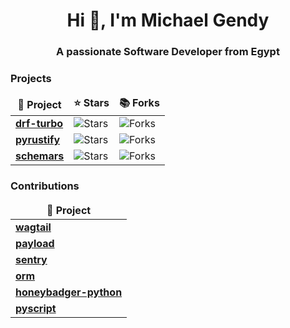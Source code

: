 <h1 align="center">Hi 👋, I'm Michael Gendy</h1>
<h3 align="center">A passionate Software Developer from Egypt</h3>
<h3>Projects</h3>
<table>
  <thead align="center">
    <tr border: none;>
      <td><b>🎁 Project</b></td>
      <td><b>⭐ Stars</b></td>
      <td><b>📚 Forks</b></td>
    </tr>
  </thead>
  <tbody>
    <tr>
      <td><a href="https://github.com/Mng-dev-ai/drf-turbo"><b>drf-turbo</b></a></td>
      <td><img alt="Stars" src="https://img.shields.io/github/stars/Mng-dev-ai/drf-turbo?style=flat-square&labelColor=343b41"/></td>
      <td><img alt="Forks" src="https://img.shields.io/github/forks/Mng-dev-ai/drf-turbo?style=flat-square&labelColor=343b41"/></td>
   </tr>
   <tr>
      <td><a href="https://github.com/Mng-dev-ai/pyrustify"><b>pyrustify</b></a></td>
      <td><img alt="Stars" src="https://img.shields.io/github/stars/Mng-dev-ai/pyrustify?style=flat-square&labelColor=343b41"/></td>
      <td><img alt="Forks" src="https://img.shields.io/github/forks/Mng-dev-ai/pyrustify?style=flat-square&labelColor=343b41"/></td>
    </tr>
    <tr>
      <td><a href="https://github.com/Mng-dev-ai/schemars"><b>schemars</b></a></td>
      <td><img alt="Stars" src="https://img.shields.io/github/stars/Mng-dev-ai/schemars?style=flat-square&labelColor=343b41"/></td>
      <td><img alt="Forks" src="https://img.shields.io/github/forks/Mng-dev-ai/schemars?style=flat-square&labelColor=343b41"/></td>
    </tr>    
  </tbody>
</table>
<h3>Contributions</h3>
<table>
  <thead align="center">
    <tr border: none;>
      <td><b>🎁 Project</b></td>
    </tr>
  </thead>
  <tbody>
    <tr>
      <td><a href="https://github.com/wagtail/wagtail/issues?q=author%3AMng-dev-ai"><b>wagtail</b></a></td>
    </tr>
    <tr>
      <td><a href="https://github.com/payloadcms/payload/pulls?q=author%3AMng-dev-ai"><b>payload</b></a></td>
    </tr>
    <tr>
      <td><a href="https://github.com/getsentry/sentry/issues?q=author%3AMng-dev-ai"><b>sentry</b></a></td>
    </tr>
    <tr>
      <td><a href="https://github.com/encode/orm/pulls?q=author%3AMng-dev-ai"><b>orm</b></a></td>
    </tr>
    <tr>
      <td><a href="https://github.com/honeybadger-io/honeybadger-python/issues?q=author%3AMng-dev-ai"><b>honeybadger-python</b></a></td>
    </tr>
    <tr>
      <td><a href="https://github.com/pyscript/pyscript/pulls?q=author%3AMng-dev-ai"><b>pyscript</b></a></td>
    </tr>
  </tbody>
</table>
